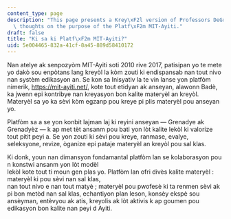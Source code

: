 ```yaml
---
content_type: page
description: "This page presents a Krey\xF2l version of Professors DeGraff and Miller's\
  \ thoughts on the purpose of the Platf\xF2m MIT-Ayiti."
draft: false
title: "Ki sa ki Platf\xF2m MIT-Ayiti?"
uid: 5e004465-832a-41cf-8a45-889d58410172
---
```

Nan atelye ak senpozyòm MIT-Ayiti soti 2010 rive 2017, patisipan yo te mete yo dakò sou enpòtans lang kreyòl la kòm zouti ki endispansab nan tout nivo nan systèm edikasyon an. Se kon sa Inisyativ la te vin lanse yon platfòm nimerik, https://mit-ayiti.net/, kote tout etidyan ak anseyan, alawonn Badè, ka jwenn epi kontribye nan kreyasyon bon kalite materyèl an kreyòl. Materyèl sa yo ka sèvi kòm egzanp pou kreye pi plis materyèl pou anseyan yo.

Platfòm sa a se yon konbit lajman laj ki reyini anseyan — Grenadye ak Grenadyèz — k ap met tèt ansanm pou bati yon lòt kalite lekòl ki valorize tout pitit peyi a. Se yon zouti ki sèvi pou kreye, ranmase, evalye, seleksyone, revize, òganize epi pataje materyèl an kreyòl pou sal klas.

Ki donk, youn nan dimansyon fondamantal platfòm lan se kolaborasyon pou n konstwi ansanm yon lòt modèl  
lekòl kote tout ti moun gen plas yo. Platfòm lan ofri divès kalite materyèl : materyèl ki pou sèvi nan sal klas,  
nan tout nivo e nan tout matyè ; materyèl pou pwofesè ki ta renmen sèvi ak pi bon metòd nan sal klas, echantiyon plan leson, konsèy ekspè sou ansèyman, entèvyou ak atis, kreyolis ak lòt aktivis k ap goumen pou edikasyon bon kalite nan peyi d Ayiti.